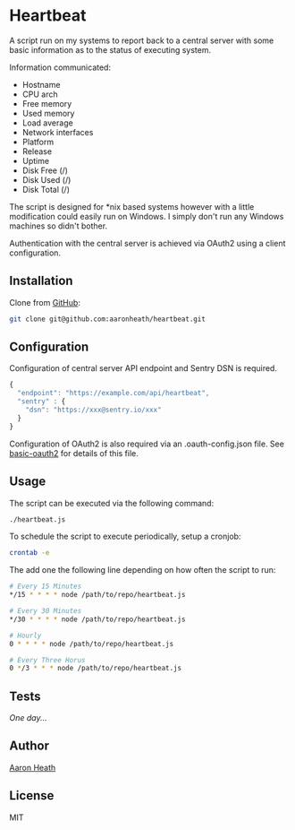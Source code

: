 # Heartbeat

A script run on my systems to report back to a central server with some basic information as to the status of executing system.

Information communicated:

* Hostname
* CPU arch
* Free memory
* Used memory
* Load average
* Network interfaces
* Platform
* Release
* Uptime
* Disk Free (/)
* Disk Used (/)
* Disk Total (/)

The script is designed for *nix based systems however with a little modification could easily run on Windows. I simply don't run any Windows machines so didn't bother.

Authentication with the central server is achieved via OAuth2 using a client configuration.

## Installation

Clone from [GitHub](https://github.com/aaronheath/heartbeat):

```bash
git clone git@github.com:aaronheath/heartbeat.git
```

## Configuration

Configuration of central server API endpoint and Sentry DSN is required.

```javascript
{
  "endpoint": "https://example.com/api/heartbeat",
  "sentry" : {
    "dsn": "https://xxx@sentry.io/xxx"
  }
}
```

Configuration of OAuth2 is also required via an .oauth-config.json file. See [basic-oauth2](https://github.com/aaronheath/basic-oauth2#configuration) for details of this file.

## Usage

The script can be executed via the following command:

```bash
./heartbeat.js
```

To schedule the script to execute periodically, setup a cronjob:

```bash
crontab -e
```

The add one the following line depending on how often the script to run:

```bash
# Every 15 Minutes
*/15 * * * * node /path/to/repo/heartbeat.js

# Every 30 Minutes
*/30 * * * * node /path/to/repo/heartbeat.js

# Hourly
0 * * * * node /path/to/repo/heartbeat.js

# Every Three Horus
0 */3 * * * node /path/to/repo/heartbeat.js
```

## Tests

*One day...*

## Author

[Aaron Heath](https://aaronheath.com)

## License

MIT